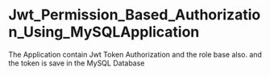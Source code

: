 # Jwt_Permission_Based_Authorization_Using_MySQLApplication
The Application contain Jwt Token Authorization and the role base also. and the token is save in the MySQL Database
